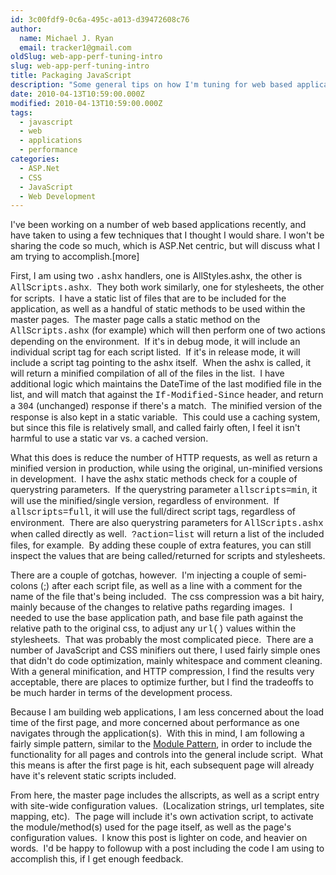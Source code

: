 ```yaml
---
id: 3c00fdf9-0c6a-495c-a013-d39472608c76
author:
  name: Michael J. Ryan
  email: tracker1@gmail.com
oldSlug: web-app-perf-tuning-intro
slug: web-app-perf-tuning-intro
title: Packaging JavaScript
description: "Some general tips on how I'm tuning for web based applications."
date: 2010-04-13T10:59:00.000Z
modified: 2010-04-13T10:59:00.000Z
tags:
  - javascript
  - web
  - applications
  - performance
categories:
  - ASP.Net
  - CSS
  - JavaScript
  - Web Development
---
```


<p>I&apos;ve been working on a number of web based applications recently, and have taken to using a few techniques that I thought I would share.  I won&apos;t be sharing the code so much, which is ASP.Net centric, but will discuss what I am trying to accomplish.[more]</p>
<p>First, I am using two <span style="font-family: courier new,courier;">.ashx</span> handlers, one is AllStyles.ashx, the other is <span style="font-family: courier new,courier;">AllScripts.ashx</span>.&#xA0; They both work similarly, one for stylesheets, the other for scripts.&#xA0; I have a static list of files that are to be included for the application, as well as a handful of static methods to be used within the master pages.&#xA0; The master page calls a static method on the <span style="font-family: courier new,courier;">AllScripts.ashx</span> (for example) which will then perform one of two actions depending on the environment.&#xA0; If it&apos;s in debug mode, it will include an individual script tag for each script listed.&#xA0; If it&apos;s in release mode, it will include a script tag pointing to the ashx itself.&#xA0; When the ashx is called, it will return a minified compilation of all of the files in the list.&#xA0; I have additional logic which maintains the DateTime of the last modified file in the list, and will match that against the <span style="font-family: courier new,courier;">If-Modified-Since</span> header, and return a <span style="font-family: courier new,courier;">304</span> (unchanged) response if there&apos;s a match.&#xA0; The minified version of the response is also kept in a static variable.&#xA0; This could use a caching system, but since this file is relatively small, and called fairly often, I feel it isn&apos;t harmful to use a static var vs. a cached version.</p>
<p>What this does is reduce the number of HTTP requests, as well as return a minified version in production, while using the original, un-minified versions in development.&#xA0; I have the ashx static methods check for a couple of querystring parameters.&#xA0; If the querystring parameter <span style="font-family: courier new,courier;">allscripts=min</span>, it will use the minified/single version, regardless of environment.&#xA0; If <span style="font-family: courier new,courier;">allscripts=full</span>, it will use the full/direct script tags, regardless of environment.&#xA0; There are also querystring parameters for <span style="font-family: courier new,courier;">AllScripts.ashx</span> when called directly as well.&#xA0; <span style="font-family: courier new,courier;">?action=list</span> will return a list of the included files, for example.&#xA0; By adding these couple of extra features, you can still inspect the values that are being called/returned for scripts and stylesheets.</p>
<p>There are a couple of gotchas, however.&#xA0; I&apos;m injecting a couple of semi-colons (;) after each script file, as well as a line with a comment for the name of the file that&apos;s being included.&#xA0; The css compression was a bit hairy, mainly because of the changes to relative paths regarding images.&#xA0; I needed to use the base application path, and base file path against the relative path to the original css, to adjust any <span style="font-family: courier new,courier;">url()</span> values within the stylesheets.&#xA0; That was probably the most complicated piece.&#xA0; There are a number of JavaScript and CSS minifiers out there, I used fairly simple ones that didn&apos;t do code optimization, mainly whitespace and comment cleaning.&#xA0; With a general minification, and HTTP compression, I find the results very acceptable, there are places to optimize further, but I find the tradeoffs to be much harder in terms of the development process.</p>
<p>Because I am building web applications, I am less concerned about the load time of the first page, and more concerned about performance as one navigates through the application(s).&#xA0; With this in mind, I am following a fairly simple pattern, similar to the <a href="http://www.adequatelygood.com/2010/3/JavaScript-Module-Pattern-In-Depth" test="true">Module Pattern</a>, in order to include the functionality for all pages and controls into the general include script.&#xA0; What this means is after the first page is hit, each subsequent page will already have it&apos;s relevent static scripts included.</p>
<p>From here, the master page includes the allscripts, as well as a script entry with site-wide configuration values.&#xA0; (Localization strings, url templates, site mapping, etc).&#xA0; The page will include it&apos;s own activation script, to activate the module/method(s) used for the page itself, as well as the page&apos;s configuration values.&#xA0; I know this post is lighter on code, and heavier on words.&#xA0; I&apos;d be happy to followup with a post including the code I am using to accomplish this, if I get enough feedback.</p>